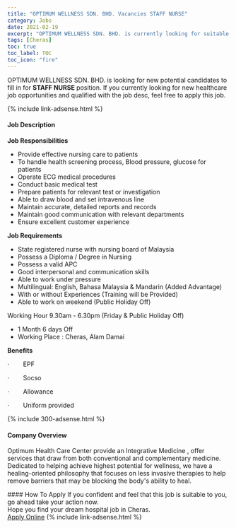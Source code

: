 ```yaml
---
title: "OPTIMUM WELLNESS SDN. BHD. Vacancies STAFF NURSE" 
category: Jobs 
date: 2021-02-19 
excerpt: "OPTIMUM WELLNESS SDN. BHD. is currently looking for suitable person to fill in the STAFF NURSE which positioned at Cheras" 
tags: [Cheras] 
toc: true 
toc_label: TOC 
toc_icon: "fire" 
--- 
```


<p>OPTIMUM WELLNESS SDN. BHD. is looking for new potential candidates to fill in for <b>STAFF NURSE</b> position. If you currently looking for new healthcare job opportunities and qualified with the job desc, feel free to apply this job.
</p>{% include link-adsense.html %} 
<div><div><h4>Job Description</h4></div><div><div><span><div><p><strong>Job Responsibilities</strong></p><ul><li>Provide effective nursing care to patients</li><li>To handle health screening process, Blood pressure, glucose for patients</li><li>Operate ECG medical procedures</li><li>Conduct basic medical test</li><li>Prepare patients for relevant test or investigation</li><li>Able to draw blood and set intravenous line</li><li>Maintain accurate, detailed reports and records</li><li>Maintain good communication with relevant departments</li><li>Ensure excellent customer experience</li></ul><p><strong>Job Requirements</strong></p><ul><li>State registered nurse with nursing board of Malaysia</li><li>Possess a Diploma / Degree in Nursing</li><li>Possess a valid APC</li><li>Good interpersonal and communication skills</li><li>Able to work under pressure</li><li>Multilingual: English, Bahasa Malaysia &amp; Mandarin (Added Advantage)</li><li>With or without Experiences (Training will be Provided)</li><li>Able to work on weekend (Public Holiday Off)</li></ul><p>Working Hour 9.30am - 6.30pm (Friday &amp; Public Holiday Off)</p><ul><li>1 Month 6 days Off</li><li>Working Place : Cheras, Alam Damai</li></ul><p><strong>Benefits</strong></p><p>&#183;&#160;&#160;&#160;&#160;&#160;&#160;&#160;&#160;EPF</p><p>&#183;&#160;&#160;&#160;&#160;&#160;&#160;&#160;&#160;Socso</p><p>&#183;&#160;&#160;&#160;&#160;&#160;&#160;&#160;&#160;Allowance</p><p>&#183;&#160;&#160;&#160;&#160;&#160;&#160;&#160;&#160;Uniform provided</p></div></span></div></div></div> 
{% include 300-adsense.html %} 
<div><div><h4>Company Overview</h4></div><div><div><span><div><p>Optimum Health Care Center provide an Integrative Medicine , offer services that draw from both conventional and complementary medicine. Dedicated to helping achieve highest potential for wellness, we have a healing-oriented philosophy that focuses on less invasive therapies to help remove barriers that may be blocking the body's ability to heal.</p></div></span></div></div></div> 
#### How To Apply 
If you confident and feel that this job is suitable to you, go ahead take your action now. <br/> 
Hope you find your dream hospital job in Cheras. <br/> 
<a href="https://www.jobstreet.com.my/en/job/staff-nurse-4483704?jobId=jobstreet-my-job-4483704" class="btn btn--warning" target="_blank" rel="nofollow noopenner">Apply Online</a> 
{% include link-adsense.html %} 